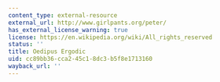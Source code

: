 ```yaml
---
content_type: external-resource
external_url: http://www.girlpants.org/peter/
has_external_license_warning: true
license: https://en.wikipedia.org/wiki/All_rights_reserved
status: ''
title: Oedipus Ergodic
uid: cc89bb36-cca2-45c1-8dc3-b5f8e1713160
wayback_url: ''
---
```

